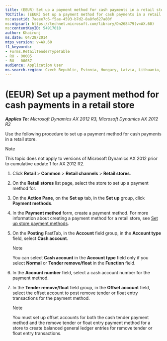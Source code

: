 ```yaml
---
title: (EEUR) Set up a payment method for cash payments in a retail store
TOCTitle: (EEUR) Set up a payment method for cash payments in a retail store
ms:assetid: 7aeee7c6-f5ae-4593-b7d2-8a8fe627a80f
ms:mtpsurl: https://technet.microsoft.com/library/Dn268479(v=AX.60)
ms:contentKeyID: 54917018
author: Khairunj
ms.date: 04/28/2014
mtps_version: v=AX.60
f1_keywords:
- Forms.RetailTenderTypeTable
- RU - 00005
- RU - 00037
audience: Application User
ms.search.region: Czech Republic, Estonia, Hungary, Latvia, Lithuania, Poland, Russia
---
```


# (EEUR) Set up a payment method for cash payments in a retail store 


_**Applies To:** Microsoft Dynamics AX 2012 R3, Microsoft Dynamics AX 2012 R2_

Use the following procedure to set up a payment method for cash payments in a retail store.


> [!NOTE]
> <P>This topic does not apply to versions of Microsoft Dynamics AX 2012 prior to cumulative update 1 for AX 2012 R2.</P>



1.  Click **Retail** \> **Common** \> **Retail channels** \> **Retail stores**.

2.  On the **Retail stores** list page, select the store to set up a payment method for.

3.  On the **Action Pane**, on the **Set up** tab, in the **Set up** group, click **Payment methods**.

4.  In the **Payment method** form, create a payment method. For more information about creating a payment method for a retail store, see [Set up store payment methods](set-up-store-payment-methods.md).

5.  On the **Posting** FastTab, in the **Account** field group, in the **Account type** field, select **Cash account**.
    

    > [!NOTE]
    > <P>You can select <STRONG>Cash account</STRONG> in the <STRONG>Account type</STRONG> field only if you select <STRONG>Normal</STRONG> or <STRONG>Tender remove/float</STRONG> in the <STRONG>Function</STRONG> field.</P>



6.  In the **Account number** field, select a cash account number for the payment method.

7.  In the **Tender remove/float** field group, in the **Offset account** field, select the offset account to post remove tender or float entry transactions for the payment method.
    

    > [!NOTE]
    > <P>You must set up offset accounts for both the cash tender payment method and the remove tender or float entry payment method for a store to create balanced general ledger entries for remove tender or float entry transactions.</P>


  


